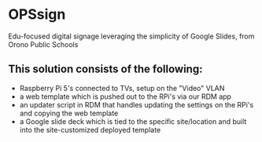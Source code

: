 # OPSsign
Edu-focused digital signage leveraging the simplicity of Google Slides, from Orono Public Schools

## This solution consists of the following:
- Raspberry Pi 5's connected to TVs, setup on the "Video" VLAN
- a web template which is pushed out to the RPi's via our RDM app
- an updater script in RDM that handles updating the settings on the RPi's and copying the web template
- a Google slide deck which is tied to the specific site/location and built into the site-customized deployed template
